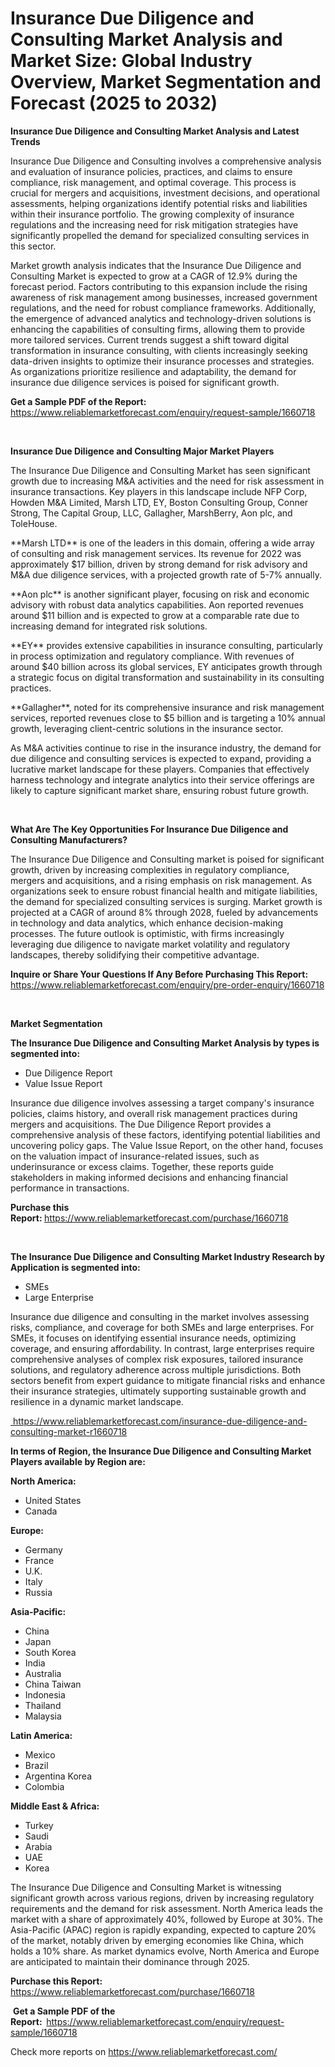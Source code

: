 <p><h1>Insurance Due Diligence and Consulting Market Analysis and Market Size: Global Industry Overview, Market Segmentation and Forecast (2025 to 2032)</h1></p><p><strong>Insurance Due Diligence and Consulting Market Analysis and Latest Trends</strong></p>
<p><p>Insurance Due Diligence and Consulting involves a comprehensive analysis and evaluation of insurance policies, practices, and claims to ensure compliance, risk management, and optimal coverage. This process is crucial for mergers and acquisitions, investment decisions, and operational assessments, helping organizations identify potential risks and liabilities within their insurance portfolio. The growing complexity of insurance regulations and the increasing need for risk mitigation strategies have significantly propelled the demand for specialized consulting services in this sector.</p><p>Market growth analysis indicates that the Insurance Due Diligence and Consulting Market is expected to grow at a CAGR of 12.9% during the forecast period. Factors contributing to this expansion include the rising awareness of risk management among businesses, increased government regulations, and the need for robust compliance frameworks. Additionally, the emergence of advanced analytics and technology-driven solutions is enhancing the capabilities of consulting firms, allowing them to provide more tailored services. Current trends suggest a shift toward digital transformation in insurance consulting, with clients increasingly seeking data-driven insights to optimize their insurance processes and strategies. As organizations prioritize resilience and adaptability, the demand for insurance due diligence services is poised for significant growth.</p></p>
<p><strong>Get a Sample PDF of the Report:&nbsp;</strong> <a href="https://www.reliablemarketforecast.com/enquiry/request-sample/1660718?utm_campaign=2929&utm_medium=2&utm_source=Github&utm_content=ia&utm_term=29032025&utm_id=insurance-due-diligence-and-consulting">https://www.reliablemarketforecast.com/enquiry/request-sample/1660718</a></p>
<p>&nbsp;</p>
<p><strong>Insurance Due Diligence and Consulting Major Market Players</strong></p>
<p><p>The Insurance Due Diligence and Consulting Market has seen significant growth due to increasing M&A activities and the need for risk assessment in insurance transactions. Key players in this landscape include NFP Corp, Howden M&A Limited, Marsh LTD, EY, Boston Consulting Group, Conner Strong, The Capital Group, LLC, Gallagher, MarshBerry, Aon plc, and ToleHouse.</p><p>**Marsh LTD** is one of the leaders in this domain, offering a wide array of consulting and risk management services. Its revenue for 2022 was approximately $17 billion, driven by strong demand for risk advisory and M&A due diligence services, with a projected growth rate of 5-7% annually.</p><p>**Aon plc** is another significant player, focusing on risk and economic advisory with robust data analytics capabilities. Aon reported revenues around $11 billion and is expected to grow at a comparable rate due to increasing demand for integrated risk solutions.</p><p>**EY** provides extensive capabilities in insurance consulting, particularly in process optimization and regulatory compliance. With revenues of around $40 billion across its global services, EY anticipates growth through a strategic focus on digital transformation and sustainability in its consulting practices.</p><p>**Gallagher**, noted for its comprehensive insurance and risk management services, reported revenues close to $5 billion and is targeting a 10% annual growth, leveraging client-centric solutions in the insurance sector.</p><p>As M&A activities continue to rise in the insurance industry, the demand for due diligence and consulting services is expected to expand, providing a lucrative market landscape for these players. Companies that effectively harness technology and integrate analytics into their service offerings are likely to capture significant market share, ensuring robust future growth.</p></p>
<p>&nbsp;</p>
<p><strong>What Are The Key Opportunities For Insurance Due Diligence and Consulting Manufacturers?</strong></p>
<p><p>The Insurance Due Diligence and Consulting market is poised for significant growth, driven by increasing complexities in regulatory compliance, mergers and acquisitions, and a rising emphasis on risk management. As organizations seek to ensure robust financial health and mitigate liabilities, the demand for specialized consulting services is surging. Market growth is projected at a CAGR of around 8% through 2028, fueled by advancements in technology and data analytics, which enhance decision-making processes. The future outlook is optimistic, with firms increasingly leveraging due diligence to navigate market volatility and regulatory landscapes, thereby solidifying their competitive advantage.</p></p>
<p><strong>Inquire or Share Your Questions If Any Before Purchasing This Report:</strong> <a href="https://www.reliablemarketforecast.com/enquiry/pre-order-enquiry/1660718?utm_campaign=2929&utm_medium=2&utm_source=Github&utm_content=ia&utm_term=29032025&utm_id=insurance-due-diligence-and-consulting">https://www.reliablemarketforecast.com/enquiry/pre-order-enquiry/1660718</a></p>
<p>&nbsp;</p>
<p><strong>Market Segmentation</strong></p>
<p><strong>The Insurance Due Diligence and Consulting Market Analysis by types is segmented into:</strong></p>
<p><ul><li>Due Diligence Report</li><li>Value Issue Report</li></ul></p>
<p><p>Insurance due diligence involves assessing a target company's insurance policies, claims history, and overall risk management practices during mergers and acquisitions. The Due Diligence Report provides a comprehensive analysis of these factors, identifying potential liabilities and uncovering policy gaps. The Value Issue Report, on the other hand, focuses on the valuation impact of insurance-related issues, such as underinsurance or excess claims. Together, these reports guide stakeholders in making informed decisions and enhancing financial performance in transactions.</p></p>
<p><strong>Purchase this Report:&nbsp;</strong><a href="https://www.reliablemarketforecast.com/purchase/1660718?utm_campaign=2929&utm_medium=2&utm_source=Github&utm_content=ia&utm_term=29032025&utm_id=insurance-due-diligence-and-consulting">https://www.reliablemarketforecast.com/purchase/1660718</a></p>
<p>&nbsp;</p>
<p><strong>The Insurance Due Diligence and Consulting Market Industry Research by Application is segmented into:</strong></p>
<p><ul><li>SMEs</li><li>Large Enterprise</li></ul></p>
<p><p>Insurance due diligence and consulting in the market involves assessing risks, compliance, and coverage for both SMEs and large enterprises. For SMEs, it focuses on identifying essential insurance needs, optimizing coverage, and ensuring affordability. In contrast, large enterprises require comprehensive analyses of complex risk exposures, tailored insurance solutions, and regulatory adherence across multiple jurisdictions. Both sectors benefit from expert guidance to mitigate financial risks and enhance their insurance strategies, ultimately supporting sustainable growth and resilience in a dynamic market landscape.</p></p>
<p><a href="https://www.reliablemarketforecast.com/insurance-due-diligence-and-consulting-market-r1660718?utm_campaign=2929&utm_medium=2&utm_source=Github&utm_content=ia&utm_term=29032025&utm_id=insurance-due-diligence-and-consulting">&nbsp;https://www.reliablemarketforecast.com/insurance-due-diligence-and-consulting-market-r1660718</a></p>
<p><strong>In terms of Region, the Insurance Due Diligence and Consulting Market Players available by Region are:</strong></p>
<p>
    <p> <strong> North America: </strong>
        <ul>
            <li>United States</li>
            <li>Canada</li>
        </ul>
        </p> 
    <p> <strong> Europe: </strong>
        <ul>
            <li>Germany</li>
            <li>France</li>
            <li>U.K.</li>
            <li>Italy</li>
            <li>Russia</li>
        </ul>
        </p> 
    <p> <strong> Asia-Pacific: </strong>
        <ul>
            <li>China</li>
            <li>Japan</li>
            <li>South Korea</li>
            <li>India</li>
            <li>Australia</li>
            <li>China Taiwan</li>
            <li>Indonesia</li>
            <li>Thailand</li>
            <li>Malaysia</li>
        </ul>
        </p> 
    <p> <strong> Latin America: </strong>
        <ul>
            <li>Mexico</li>
            <li>Brazil</li>
            <li>Argentina Korea</li>
            <li>Colombia</li>
        </ul>
        </p> 
    <p> <strong> Middle East & Africa: </strong>
        <ul>
            <li>Turkey</li>
            <li>Saudi</li>
            <li>Arabia</li>
            <li>UAE</li>
            <li>Korea</li>
        </ul>
    </p>
    </p>
<p><p>The Insurance Due Diligence and Consulting Market is witnessing significant growth across various regions, driven by increasing regulatory requirements and the demand for risk assessment. North America leads the market with a share of approximately 40%, followed by Europe at 30%. The Asia-Pacific (APAC) region is rapidly expanding, expected to capture 20% of the market, notably driven by emerging economies like China, which holds a 10% share. As market dynamics evolve, North America and Europe are anticipated to maintain their dominance through 2025.</p></p>
<p><strong>Purchase this Report: </strong><a href="https://www.reliablemarketforecast.com/purchase/1660718?utm_campaign=2929&utm_medium=2&utm_source=Github&utm_content=ia&utm_term=29032025&utm_id=insurance-due-diligence-and-consulting">https://www.reliablemarketforecast.com/purchase/1660718</a></p>
<p>&nbsp;<strong>Get a Sample PDF of the Report:&nbsp;&nbsp;</strong><a href="https://www.reliablemarketforecast.com/enquiry/request-sample/1660718?utm_campaign=2929&utm_medium=2&utm_source=Github&utm_content=ia&utm_term=29032025&utm_id=insurance-due-diligence-and-consulting">https://www.reliablemarketforecast.com/enquiry/request-sample/1660718</a></p>
<p><strong></strong></p>
<p>Check more reports on <a href="https://www.reliablemarketforecast.com/?utm_campaign=2929&utm_medium=2&utm_source=Github&utm_content=ia&utm_term=29032025&utm_id=insurance-due-diligence-and-consulting">https://www.reliablemarketforecast.com/</a></p>